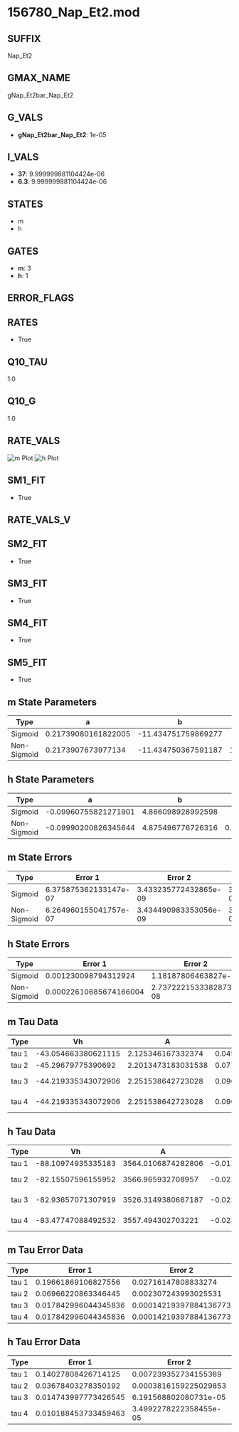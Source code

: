 # 156780_Nap_Et2.mod

## SUFFIX

Nap_Et2

## GMAX_NAME

gNap_Et2bar_Nap_Et2

## G_VALS

- **gNap_Et2bar_Nap_Et2**: 1e-05

## I_VALS

- **37**: 9.999999881104424e-06
- **6.3**: 9.999999881104424e-06

## STATES

- m
- h

## GATES

- **m**: 3
- **h**: 1

## ERROR_FLAGS


## RATES

- True

## Q10_TAU

1.0

## Q10_G

1.0

## RATE_VALS

![m Plot](/Users/pbozelos/Dropbox/icg-Chai-Panos/supermodels/output_markdown_files/Na/156780_Nap_Et2.mod/images/m.png)
![h Plot](/Users/pbozelos/Dropbox/icg-Chai-Panos/supermodels/output_markdown_files/Na/156780_Nap_Et2.mod/images/h.png)

## SM1_FIT

- True

## RATE_VALS_V

## SM2_FIT

- True

## SM3_FIT

- True

## SM4_FIT

- True

## SM5_FIT

- True

## m State Parameters

| Type | a | b | c | d |
| --- | --- | --- | --- | --- |
| Sigmoid | 0.21739080161822005 | -11.434751759869277 |
| Non-Sigmoid | 0.2173907673977134 | -11.434750367591187 | 1.0000000704845071 | -1.0338141426887352e-07 |

## h State Parameters

| Type | a | b | c | d |
| --- | --- | --- | --- | --- |
| Sigmoid | -0.09960755821271901 | 4.866098928992598 |
| Non-Sigmoid | -0.09990200826345644 | 4.875496776726316 | 0.9983280157175244 | -3.993810262542055e-05 |

## m State Errors

| Type | Error 1 | Error 2 | Error 3 |
| --- | --- | --- | --- |
| Sigmoid | 6.375875362133147e-07 | 3.433235772432865e-09 | 3.1614494654858917e-07 |
| Non-Sigmoid | 6.264960155041757e-07 | 3.434490983353056e-09 | 3.106452652929629e-07 |

## h State Errors

| Type | Error 1 | Error 2 | Error 3 |
| --- | --- | --- | --- |
| Sigmoid | 0.001230098794312924 | 1.18187806463827e-06 | 0.0009179882844670919 |
| Non-Sigmoid | 0.00022610685674166004 | 2.7372221533382873e-08 | 0.0001687372156497872 |

## m Tau Data

| Type | Vh | A | b1 | b2 | c1 | c2 | d1 | d2 | e1 | e2 |
| --- | --- | --- | --- | --- | --- | --- | --- | --- | --- | --- |
| tau 1 | -43.054663380621115 | 2.125346167332374 | 0.04965346399162266 | 0.047512715890831066 |
| tau 2 | -45.29679775390692 | 2.2013473183031538 | 0.07777619168366925 | 0.0007748084549556166 | 0.05674357176587015 | -0.00025913152244083876 |
| tau 3 | -44.219335343072906 | 2.251538642723028 | 0.0907540226152395 | 0.0016427454942708269 | 1.2678953972581134e-05 | 0.06917254337581051 | -0.0006139863694408287 | 2.058592016555961e-06 |
| tau 4 | -44.219335343072906 | 2.251538642723028 | 0.0907540226152395 | 0.0016427454942708269 | 1.2678953972581134e-05 | 0.0 | 0.06917254337581051 | -0.0006139863694408287 | 2.058592016555961e-06 | 0.0 |

## h Tau Data

| Type | Vh | A | b1 | b2 | c1 | c2 | d1 | d2 | e1 | e2 |
| --- | --- | --- | --- | --- | --- | --- | --- | --- | --- | --- |
| tau 1 | -88.10974935335183 | 3564.0106874282806 | -0.017516649195964434 | -0.0612873440324905 |
| tau 2 | -82.15507596155952 | 3566.965932708957 | -0.023571721589787546 | 5.637527248822062e-05 | -0.06687494421565204 | -0.0018720142904686322 |
| tau 3 | -82.93657071307919 | 3526.3149380667187 | -0.023403253564724717 | 6.330679417987293e-05 | -5.129502557695866e-08 | -0.05258531805548669 | -0.002261307733543614 | -7.413416820332625e-05 |
| tau 4 | -83.47747088492532 | 3557.494302703221 | -0.023908047417019265 | 8.284590468617737e-05 | -2.7231399061791075e-07 | 7.241098753598525e-10 | -0.05230957535067422 | -0.0011704560799945065 | -7.373153555438354e-05 | -3.495142595578459e-06 |

## m Tau Error Data

| Type | Error 1 | Error 2 | Error 3 |
| --- | --- | --- | --- |
| tau 1 | 0.19661869106827556 | 0.02716147808833274 | 0.09781304381470442 |
| tau 2 | 0.06966220863346445 | 0.002307243993025531 | 0.034655264096575794 |
| tau 3 | 0.017842996044345836 | 0.00014219397884136773 | 0.008876459020191277 |
| tau 4 | 0.017842996044345836 | 0.00014219397884136773 | 0.008876459020191277 |

## h Tau Error Data

| Type | Error 1 | Error 2 | Error 3 |
| --- | --- | --- | --- |
| tau 1 | 0.14027808426714125 | 0.007239352734155369 | 0.05887320245562872 |
| tau 2 | 0.03678403278350192 | 0.0003816159225029853 | 0.015437862731811353 |
| tau 3 | 0.014743997773426545 | 6.191568802080731e-05 | 0.00618789720757262 |
| tau 4 | 0.010188453733459463 | 3.4992278222358455e-05 | 0.004275984395520212 |

